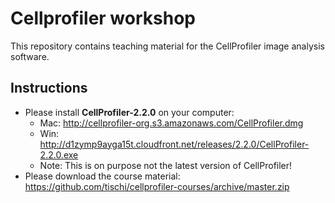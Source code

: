 # Cellprofiler workshop

This repository contains teaching material for the CellProfiler image analysis software.

## Instructions

- Please install __CellProfiler-2.2.0__ on your computer:
  - Mac: http://cellprofiler-org.s3.amazonaws.com/CellProfiler.dmg
  - Win: http://d1zymp9ayga15t.cloudfront.net/releases/2.2.0/CellProfiler-2.2.0.exe
  - Note: This is on purpose not the latest version of CellProfiler!
- Please download the course material: https://github.com/tischi/cellprofiler-courses/archive/master.zip
